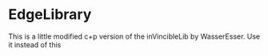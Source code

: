 # EdgeLibrary

This is a little modified c+p version of the inVincibleLib by WasserEsser. Use it instead of this
